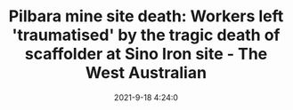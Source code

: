 ---
"title": "Pilbara mine site death: Workers left 'traumatised' by the tragic death of scaffolder at Sino Iron site - The West Australian"
"date": "2021-9-18 4:24:0"
"feed_name": "GOOGLENEWSMINING"
"feed_website": "https://news.google.com/search?q=mining%2Bincident&hl=en-US&gl=US&ceid=US:en"
"feed_rss": "https://news.google.com/rss/search?q=mining%2Bincident&hl=en-US&gl=US&ceid=US:en"
"link": "https://thewest.com.au/business/mining/pilbara-mine-site-death-workers-left-traumatised-by-the-tragic-death-of-scaffolder-at-sino-iron-site-ng-b882009813z"
"file": "_posts/2021-1-1-3ca1c1cf4d324345781635fa8d7bee849bb2daf0.md"
"accident": "0"
"drilling": "0"
"dead": "0"
"injured": "0"
"where": "unknown site"
---